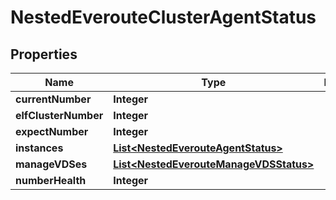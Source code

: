 

# NestedEverouteClusterAgentStatus


## Properties

Name | Type | Description | Notes
------------ | ------------- | ------------- | -------------
**currentNumber** | **Integer** |  | 
**elfClusterNumber** | **Integer** |  | 
**expectNumber** | **Integer** |  | 
**instances** | [**List&lt;NestedEverouteAgentStatus&gt;**](NestedEverouteAgentStatus.md) |  |  [optional]
**manageVDSes** | [**List&lt;NestedEverouteManageVDSStatus&gt;**](NestedEverouteManageVDSStatus.md) |  |  [optional]
**numberHealth** | **Integer** |  | 



